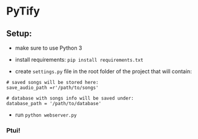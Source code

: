 # PyTify

## Setup:

* make sure to use Python 3

* install requirements: `pip install requirements.txt` 

* create `settings.py` file in the root folder of the project that will contain:
```    
# saved songs will be stored here:
save_audio_path =r'/path/to/songs'

# database with songs info will be saved under:
database_path = '/path/to/database'
```
* run `python webserver.py`

### Ptui!